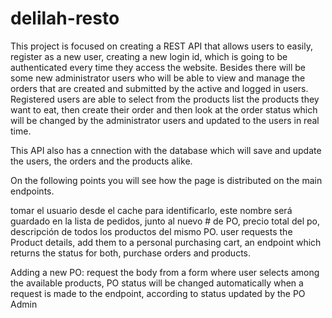 # delilah-resto
This project is focused on creating a REST API that allows users to easily, register as a new user, creating a new login id, which is going to be authenticated every time they access the website.
Besides there will be some new administrator users who will be able to view and manage the orders that are created and submitted by the active and logged in users.
Registered users are able to select from the products list the products they want to eat, then create their order and then look at the order status which will be changed by the administrator users and updated to the users in real time.

This API also has a cnnection with the database which will save and update the users, the orders and the products alike.

On the following points you will see how the page is distributed on the main endpoints.


tomar el usuario desde el cache para identificarlo, este nombre será guardado en la lista de pedidos, junto al nuevo # de PO, precio total del po, descripción de todos los productos del mismo PO. user requests the Product details, add them to a personal purchasing cart, an endpoint which returns the status for both, purchase orders and products.


Adding a new PO: request the body from a form where user selects among the available products, PO status will be changed automatically when a request is made to the endpoint, according to status updated by the PO Admin
